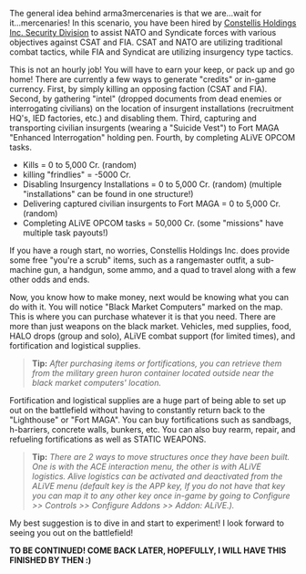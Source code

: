 The general idea behind arma3mercenaries is that we are...wait for it...mercenaries! In this scenario, you have been hired by [Constellis Holdings Inc. Security Division](https://constellis.com/) to assist NATO and Syndicate forces with various objectives against CSAT and FIA. CSAT and NATO are utilizing traditional combat tactics, while FIA and Syndicat are utilizing insurgency type tactics. 

This is not an hourly job! You will have to earn your keep, or pack up and go home! There are currently a few ways to generate "credits" or in-game currency. First, by simply killing an opposing faction (CSAT and FIA). Second, by gathering "intel" (dropped documents from dead enemies or interrogating civilians) on the location of insurgent installations (recruitment HQ's, IED factories, etc.) and disabling them. Third, capturing and transporting civilian insurgents (wearing a "Suicide Vest") to Fort MAGA "Enhanced Interrogation" holding pen. Fourth, by completing ALiVE OPCOM tasks.

- Kills = 0 to 5,000 Cr. (random)
- killing "frindlies" = -5000 Cr. 
- Disabling Insurgency Installations = 0 to 5,000 Cr. (random) (multiple "installations" can be found in one structure!)
- Delivering captured civilian insurgents to Fort MAGA =  0 to 5,000 Cr. (random) 
- Completing ALiVE OPCOM tasks = 50,000 Cr. (some "missions" have multiple task payouts!)

If you have a rough start, no worries, Constellis Holdings Inc. does provide some free "you're a scrub" items, such as a rangemaster outfit, a sub-machine gun, a handgun, some ammo, and a quad to travel along with a few other odds and ends.

Now, you know how to make money, next would be knowing what you can do with it. You will notice "Black Market Computers" marked on the map. This is where you can purchase whatever it is that you need. There are more than just weapons on the black market. Vehicles, med supplies, food, HALO drops (group and solo), ALiVE combat support (for limited times), and fortification and logistical supplies.

> **Tip:** _After purchasing items or fortifications, you can retrieve them from the military green huron container located outside near the black market computers' location._

Fortification and logistical supplies are a huge part of being able to set up out on the battlefield without having to constantly return back to the "Lighthouse" or "Fort MAGA". You can buy fortifications such as sandbags, h-barriers, concrete walls, bunkers, etc. You can also buy rearm, repair, and refueling fortifications as well as STATIC WEAPONS.

> **Tip:** _There are 2 ways to move structures once they have been built. One is with the ACE interaction menu, the other is with ALiVE logistics. Alive logistics can be activated and deactivated from the ALiVE menu (default key is the APP key,  If you do not have that key you can map it to any other key once in-game by going to Configure >> Controls >> Configure Addons >> Addon: ALiVE.)._

My best suggestion is to dive in and start to experiment! I look forward to seeing you out on the battlefield!

**TO BE CONTINUED! COME BACK LATER, HOPEFULLY, I WILL HAVE THIS FINISHED BY THEN :)**